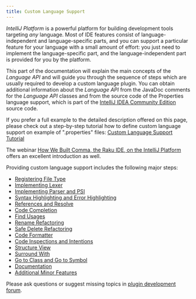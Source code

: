 ```yaml
---
title: Custom Language Support
---
```



*IntelliJ Platform* is a powerful platform for building development tools targeting *any* language.
Most of IDE features consist of language-independent and language-specific parts, and you can support a particular feature for your language with a small amount of effort:
you just need to implement the language-specific part, and the language-independent part is provided for you by the platform.

This part of the documentation will explain the main concepts of the *Language API* and will guide you through the sequence of steps which are usually required to develop a custom language plugin.
You can obtain additional information about the *Language API* from the JavaDoc comments for the *Language API* classes and from the source code of the Properties language support, which is part of the
[IntelliJ IDEA Community Edition](https://github.com/JetBrains/intellij-community)
source code.


If you prefer a full example to the detailed description offered on this page, please check out a step-by-step tutorial how to define custom language support on example of ".properties" files:
[Custom Language Support Tutorial](/tutorials/custom_language_support_tutorial.md)

The webinar [How We Built Comma, the Raku IDE, on the IntelliJ Platform](https://blog.jetbrains.com/platform/2020/01/webinar-recording-how-we-built-comma-the-raku-ide-on-the-intellij-platform/) offers an excellent introduction as well.

Providing custom language support includes the following major steps:

* [Registering File Type](/reference_guide/custom_language_support/registering_file_type.md)
* [Implementing Lexer](/reference_guide/custom_language_support/implementing_lexer.md)
* [Implementing Parser and PSI](/reference_guide/custom_language_support/implementing_parser_and_psi.md)
* [Syntax Highlighting and Error Highlighting](/reference_guide/custom_language_support/syntax_highlighting_and_error_highlighting.md)
* [References and Resolve](/reference_guide/custom_language_support/references_and_resolve.md)
* [Code Completion](/reference_guide/custom_language_support/code_completion.md)
* [Find Usages](/reference_guide/custom_language_support/find_usages.md)
* [Rename Refactoring](/reference_guide/custom_language_support/rename_refactoring.md)
* [Safe Delete Refactoring](/reference_guide/custom_language_support/safe_delete_refactoring.md)
* [Code Formatter](/reference_guide/custom_language_support/code_formatting.md)
* [Code Inspections and Intentions](/reference_guide/custom_language_support/code_inspections_and_intentions.md)
* [Structure View](/reference_guide/custom_language_support/structure_view.md)
* [Surround With](/reference_guide/custom_language_support/surround_with.md)
* [Go to Class and Go to Symbol](/reference_guide/custom_language_support/go_to_class_and_go_to_symbol.md)
* [Documentation](/reference_guide/custom_language_support/documentation.md)
* [Additional Minor Features](/reference_guide/custom_language_support/additional_minor_features.md)


Please ask questions or suggest missing topics in [plugin development forum](https://intellij-support.jetbrains.com/hc/en-us/community/topics/200366979-IntelliJ-IDEA-Open-API-and-Plugin-Development).
